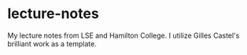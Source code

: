 # lecture-notes
My lecture notes from LSE and Hamilton College. I utilize Gilles Castel's brilliant work as a template.
